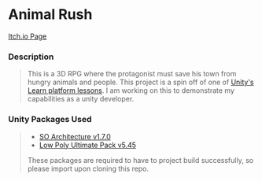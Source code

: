 # Animal Rush

[Itch.io Page](https://dylanthesoldier.itch.io/animal-rush)

### Description
> This is a 3D RPG where the protagonist must save his town from hungry animals and people. This project is a spin off of one of [Unity's Learn platform lessons](https://learn.unity.com/project/unit-2-basic-gameplay?pathwayId=5f7e17e1edbc2a5ec21a20af&missionId=5f71fe63edbc2a00200e9de0). I am working on this to demonstrate my capabilities as a unity developer.

### Unity Packages Used
> - [SO Architecture v1.7.0](https://assetstore.unity.com/packages/tools/utilities/scriptableobject-architecture-131520#version-1.7.0)
> - [Low Poly Ultimate Pack v5.45](https://assetstore.unity.com/packages/3d/props/low-poly-ultimate-pack-54733#version-5.45)
>
> These packages are required to have to project build successfully, so please import upon cloning this repo.

